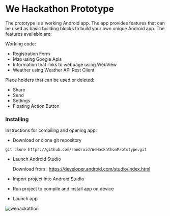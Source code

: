 # We Hackathon Prototype

The prototype is a working Android app.  The app provides features that can be used as basic building blocks to build your own unique Android app.  The features available are:

Working code:
* Registration Form
* Map using Google Apis
* Information that links to webpage using WebView
* Weather using Weather API Rest Client 

Place holders that can be used or deleted:
* Share
* Send
* Settings
* Floating Action Button

### Installing

Instructions for compiling and opening app:
* Download or clone git repository
```
git clone https://github.com/sandroid/WeHackathonPrototype.git
```

* Launch Android Studio

    Download from :  https://developer.android.com/studio/index.html
    
* Import project into Android Studio
* Run project to compile and install app on device
* Launch app

![wehackathon](https://user-images.githubusercontent.com/11093935/33496557-85149bae-d67f-11e7-94d7-145dfaef6e7c.png)



